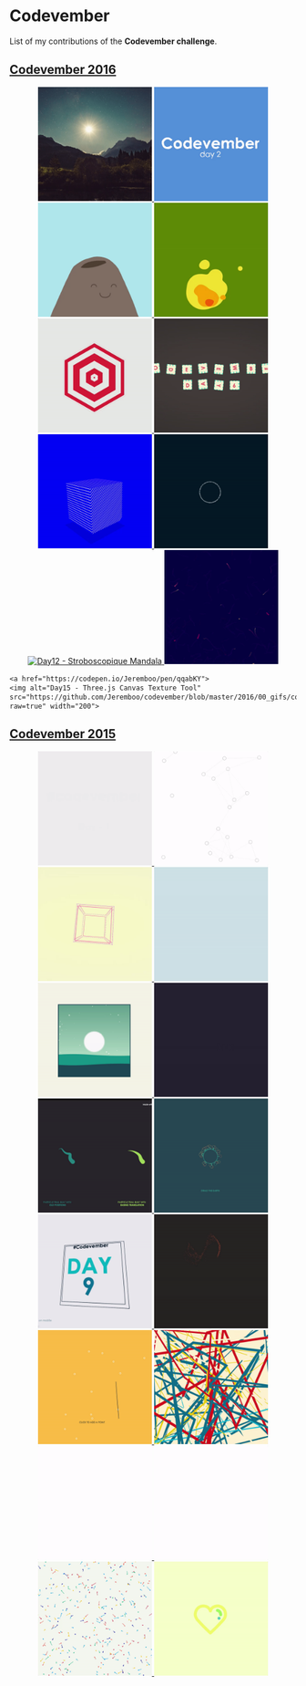 # Codevember

List of my contributions of the **Codevember challenge**.

## [Codevember 2016](http://codevember.xyz/)

<p align="center">
  <a href="http://codepen.io/Jeremboo/full/ORKroY/">
    <img alt="Day1 - Perlin Noise Canvas transition" src="https://github.com/Jeremboo/codevember/blob/master/2016/00_gifs/codevember01.gif?raw=true" width="200">
  </a>

  <a href="http://codepen.io/Jeremboo/pen/jVNVqr">
    <img alt="Day2 - React Squiggly Component with SVG filters" src="https://github.com/Jeremboo/codevember/blob/master/2016/00_gifs/codevember02.gif?raw=true" width="200">
  </a>

  <a href="http://codepen.io/Jeremboo/pen/QGLGNN">
    <img alt="Day3 - Tiny SVG Volcano animated with React Squiggly Component" src="https://github.com/Jeremboo/codevember/blob/master/2016/00_gifs/codevember03.gif?raw=true" width="200">
  </a>
  
   <a href="https://codepen.io/Jeremboo/pen/RowOGV">
    <img alt="Day4 - Fire with Gooey effect" src="https://github.com/Jeremboo/codevember/blob/master/2016/00_gifs/codevember04.gif?raw=true" width="200">
  </a>
  
   <a href="https://codepen.io/Jeremboo/pen/aBbmZv">
    <img alt="Day5 - Hexagon loop only in CSS" src="https://github.com/Jeremboo/codevember/blob/master/2016/00_gifs/codevember05.gif?raw=true" width="200">
  </a>
  
   <a href="https://codepen.io/Jeremboo/pen/GNgdNm">
    <img alt="Day6 - Random Alphabet Cubes" src="https://github.com/Jeremboo/codevember/blob/master/2016/00_gifs/codevember06.gif?raw=true" width="200">
  </a>
  
  <a href="https://codepen.io/Jeremboo/pen/zoGNMJ">
    <img alt="Day7 - Floating striped box in webgl" src="https://github.com/Jeremboo/codevember/blob/master/2016/00_gifs/codevember07.gif?raw=true" width="200">
  </a>
  
  <a href="https://codepen.io/Jeremboo/pen/ENVaMY">
    <img alt="Day8 - Particle Trails" src="https://github.com/Jeremboo/codevember/blob/master/2016/00_gifs/codevember08.gif?raw=true" width="200">
  </a>
  
  <a href="https://codepen.io/Jeremboo/pen/ENKKyz">
    <img alt="Day12 - Stroboscopique Mandala" src="https://github.com/Jeremboo/codevember/blob/master/2016/00_gifs/codevember12.gif?raw=true" width="200">
  </a>
  
  <a href="https://codepen.io/Jeremboo/pen/GNqvJP">
    <img alt="Day14 - Tremulous Particles" src="https://github.com/Jeremboo/codevember/blob/master/2016/00_gifs/codevember14.gif?raw=true" width="200">
  </a>
  
    <a href="https://codepen.io/Jeremboo/pen/qqabKY">
    <img alt="Day15 - Three.js Canvas Texture Tool" src="https://github.com/Jeremboo/codevember/blob/master/2016/00_gifs/codevember15.gif?raw=true" width="200">
  </a>
</p>

## [Codevember 2015](http://codevember2015.tumblr.com/)

<p align="center">
  <a href="http://codepen.io/Jeremboo/full/rOKgzj">
    <img alt="Day1 - Gradien effect on text" src="https://github.com/Jeremboo/codevember/blob/master/2015/00_gifs/codevember01.gif?raw=true" width="200">
  </a>

  <a href="http://codepen.io/Jeremboo/full/AKeLF">
    <img alt="Day2 - Cloud of Linked Particles" src="https://github.com/Jeremboo/codevember/blob/master/2015/00_gifs/codevember02.gif?raw=true" width="200">
  </a>

  <a href="http://codepen.io/Jeremboo/full/wKxzzP">
    <img alt="Day3 - Cube 3D only in CSS" src="https://github.com/Jeremboo/codevember/blob/master/2015/00_gifs/codevember03.gif?raw=true" width="200">
  </a>

  <a href="http://codepen.io/Jeremboo/full/GpXpPJ">
    <img alt="Day4 - Orchid in 3D with Three.js" src="https://github.com/Jeremboo/codevember/blob/master/2015/00_gifs/codevember04.gif?raw=true" width="200">
  </a>

  <a href="http://codepen.io/Jeremboo/full/WQKzeQ">
    <img alt="Day5 - Moon landscape with canvas" src="https://github.com/Jeremboo/codevember/blob/master/2015/00_gifs/codevember05.gif?raw=true" width="200">
  </a>

  <a href="http://codepen.io/Jeremboo/full/pjOKVz">
    <img alt="Day6 - Loader animation" src="https://github.com/Jeremboo/codevember/blob/master/2015/00_gifs/codevember06.gif?raw=true" width="200">  
  </a>

  <a href="http://codepen.io/Jeremboo/full/XmxNXv">
    <img alt="Day7 - Two ways for drawing a particle trail" src="https://github.com/Jeremboo/codevember/blob/master/2015/00_gifs/codevember07.gif?raw=true" width="200">
  </a>

  <a href="http://codepen.io/Jeremboo/full/KdGaLW">
    <img alt="Day8 - Flexible flowers on earth" src="https://github.com/Jeremboo/codevember/blob/master/2015/00_gifs/codevember08.gif?raw=true" width="200">  
  </a>

  <a href="http://codepen.io/Jeremboo/full/OyBaLa">
    <img alt="Day9 - CSS 3D card moved by mobile accelerometer" src="https://github.com/Jeremboo/codevember/blob/master/2015/00_gifs/codevember09.gif?raw=true" width="200">
  </a>

  <a href="http://codepen.io/Jeremboo/full/lFHvL">
    <img alt="Day10 - Flock of Particles" src="https://github.com/Jeremboo/codevember/blob/master/2015/00_gifs/codevember10.gif?raw=true" width="200">  
  </a>

  <a href="http://codepen.io/Jeremboo/full/LpXNRp">
    <img alt="Day11 - Line who navigates in each random points " src="https://github.com/Jeremboo/codevember/blob/master/2015/00_gifs/codevember11.gif?raw=true" width="200">
  </a>

  <a href="http://codepen.io/Jeremboo/full/ojQVaq">
    <img alt="Day12 - Scribble, Scrawl, Doodle...." src="https://github.com/Jeremboo/codevember/blob/master/2015/00_gifs/codevember12.gif?raw=true"   width="200">  
  </a>

  <a href="http://codepen.io/Jeremboo/full/JYwNRQ">
    <img alt="Day13 - Appearance of a Title" src="https://github.com/Jeremboo/codevember/blob/master/2015/00_gifs/codevember13.gif?raw=true" width="200">  
  </a>

  <a href="http://codepen.io/Jeremboo/full/XmGJdj">
    <img alt="Day19 - Appearance of a Footer" src="https://github.com/Jeremboo/codevember/blob/master/2015/00_gifs/codevember19.gif?raw=true" width="200">  
  </a>

  <a href="http://codepen.io/Jeremboo/full/avKJBO">
    <img alt="Day27 - Particles with streaks" src="https://github.com/Jeremboo/codevember/blob/master/2015/00_gifs/codevember27.gif?raw=true" width="200">  
  </a>

  <a href="http://codepen.io/Jeremboo/full/RWddjK">
    <img alt="Day30 - Test the motion libraries mo.js and vivus.js" src="https://github.com/Jeremboo/codevember/blob/master/2015/00_gifs/codevember30.gif?raw=true" width="200">
  </a>
</p>
